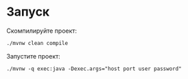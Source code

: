 # Запуск
Скомпилируйте проект:
```bash
./mvnw clean compile
```

Запустите проект:
```
./mvnw -q exec:java -Dexec.args="host port user password"
```
